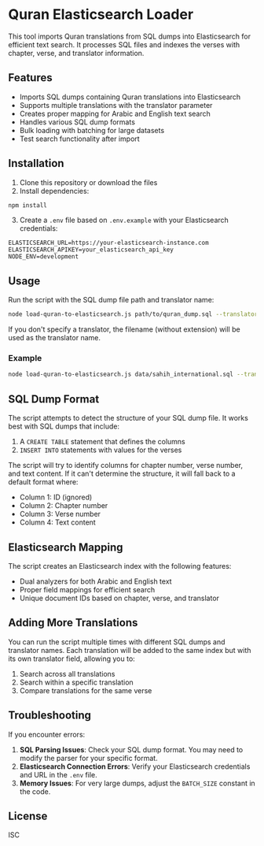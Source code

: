 # Quran Elasticsearch Loader

This tool imports Quran translations from SQL dumps into Elasticsearch for efficient text search. It processes SQL files and indexes the verses with chapter, verse, and translator information.

## Features

- Imports SQL dumps containing Quran translations into Elasticsearch
- Supports multiple translations with the translator parameter
- Creates proper mapping for Arabic and English text search
- Handles various SQL dump formats
- Bulk loading with batching for large datasets
- Test search functionality after import

## Installation

1. Clone this repository or download the files
2. Install dependencies:

```bash
npm install
```

3. Create a `.env` file based on `.env.example` with your Elasticsearch credentials:

```
ELASTICSEARCH_URL=https://your-elasticsearch-instance.com
ELASTICSEARCH_APIKEY=your_elasticsearch_api_key
NODE_ENV=development
```

## Usage

Run the script with the SQL dump file path and translator name:

```bash
node load-quran-to-elasticsearch.js path/to/quran_dump.sql --translator="Translator Name"
```

If you don't specify a translator, the filename (without extension) will be used as the translator name.

### Example

```bash
node load-quran-to-elasticsearch.js data/sahih_international.sql --translator="Sahih International"
```

## SQL Dump Format

The script attempts to detect the structure of your SQL dump file. It works best with SQL dumps that include:

1. A `CREATE TABLE` statement that defines the columns
2. `INSERT INTO` statements with values for the verses

The script will try to identify columns for chapter number, verse number, and text content. If it can't determine the structure, it will fall back to a default format where:
- Column 1: ID (ignored)
- Column 2: Chapter number
- Column 3: Verse number
- Column 4: Text content

## Elasticsearch Mapping

The script creates an Elasticsearch index with the following features:

- Dual analyzers for both Arabic and English text
- Proper field mappings for efficient search
- Unique document IDs based on chapter, verse, and translator

## Adding More Translations

You can run the script multiple times with different SQL dumps and translator names. Each translation will be added to the same index but with its own translator field, allowing you to:

1. Search across all translations
2. Search within a specific translation
3. Compare translations for the same verse

## Troubleshooting

If you encounter errors:

1. **SQL Parsing Issues**: Check your SQL dump format. You may need to modify the parser for your specific format.
2. **Elasticsearch Connection Errors**: Verify your Elasticsearch credentials and URL in the `.env` file.
3. **Memory Issues**: For very large dumps, adjust the `BATCH_SIZE` constant in the code.

## License

ISC
